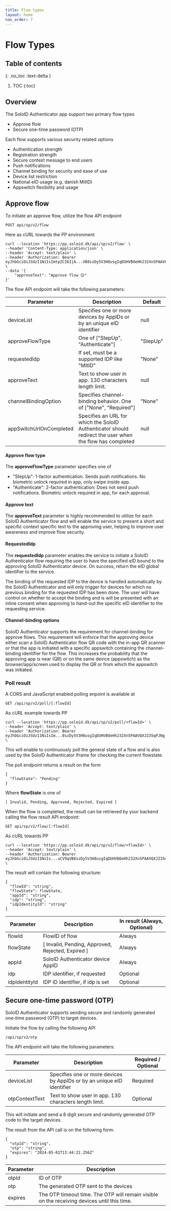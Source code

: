 ```yaml
---
title: Flow types
layout: home
nav_order: 7
---
```


# Flow Types

## Table of contents
{: .no_toc .text-delta }

1. TOC
{:toc}

## Overview
The SoloID Authenticator app support two primary flow types
* Approve flow
* Secure one-time password (OTP)

Each flow supports various security related options
* Authentication strength
* Registration strength
* Secure context message to end users
* Push notifications
* Channel binding for security and ease of use
* Device list restriction
* National eID usage (e.g. danish MitID)
* Appswitch flexibility and usage

## Approve flow

To initiate an approve flow, utilize the flow API endpoint

```
POST api/sp/v2/flow
```

Here as cURL towards the PP environment
```
curl --location 'https://pp.soloid.dk/api/sp/v2/flow' \
--header 'Content-Type: application/json' \
--header 'Accept: text/plain' \
--header 'Authorization: Bearer eyJhbGciOiJSUzI1NiIsImtpZCI6IjA...VB8szDy5V3H8usgIqDUHVBOeHh232Xn5PAAVQXJZ35qPJNg' \
--data '{
    "approveText": "Approve flow 😉"
}'
```

The flow API endpoint will take the following parameters:

| Parameter      | Description | Default |
| ----------- | ----------- | ----------- |
| deviceList      | Specifies one or more devices by AppIDs or by an unique eID identifier       | null |
| approveFlowType      | One of ["StepUp", "Authenticate"]       | "StepUp" |
| requestedIdp      | If set, must be a supported IDP like "MitID"       | "None" |
| approveText      | Text to show user in app. 130 characters length limit.       | null |
| channelBindingOption      | Specifies channel-binding behavior. One of ["None", "Required"]       | "None" |
| appSwitchUrlOnCompleted      | Specifies an URL for which the SoloID Authenticator should redirect the user when the flow has completed       | null |

#### Approve flow type
The **approveFlowType** parameter specifies one of
* "StepUp": 1-factor authentication. Sends push notifications. No biometric unlock required in app, only swipe inside app.
* "Authenticate": 2-factor authentication: Does not send push notifications. Biometric unlock required in app, for each approval.

#### Approve text
The **approveText** parameter is highly recommended to utilize for each SoloID Authenticator flow and will enable the service to present a short and specific context specific text to the approving user, helping to improve user awareness and improve flow security.

#### RequestedIdp
The **requestedIdp** parameter enables the service to initiate a SoloID Authenticator flow requiring the user to have the specified eID bound to the approving SoloID Authenticator device. On success, return the eID global identifier to the service.

The binding of the requested IDP to the device is handled automatically by the SoloID Authenticator and will only trigger for devices for which no previous binding for the requested IDP has been done. 
The user will have control on whether to accept the binding and is will be presented with an inline consent when approving to hand-out the specific eID identifier to the requesting service.

#### Channel-binding options
SoloID Authenticator supports the requirement for channel-binding for approve flows. This requirement will enforce that the approving device either scan a SoloID Authenticator flow QR code with the in-app QR scanner or that the app is initiated with a specific appswitch containing the channel-binding identifier for the flow. This increases the probability that the approving app is near (QR) or on the same device (appswitch) as the browser/app/screen used to display the QR or from which the appswitch was initiated.

### Poll result
A CORS and JavaScript enabled polling enpoint is available at
```
GET /api/sp/v2/poll/[:flowId]
```

As cURL example towards PP
```
curl --location 'https://pp.soloid.dk/api/sp/v2/poll/<flowId>' \
--header 'Accept: text/plain' \
--header 'Authorization: Bearer eyJhbGciOiJSUzI1NiIsIm...8szDy5V3H8usgIqDUHVBOeHh232Xn5PAAVQXJZ35qPJNg' \
```

This will enable to continuously poll the general state of a flow and is also used by the SoloID Authenticator iframe for checking the current flowstate.

The poll endpoint returns a result on the form
```
{
  "flowState": "Pending"
}
```
Where **flowState** is one of
```
[ Invalid, Pending, Approved, Rejected, Expired ]
```

When the flow is completed, the result can be retrieved by your backend calling the flow result API endpoint:

```
GET api/sp/v2/flow/[:flowId]
```

As cURL towards PP
```
curl --location 'https://pp.soloid.dk/api/sp/v2/flow/<flowId>' \
--header 'Accept: text/plain' \
--header 'Authorization: Bearer eyJhbGciOiJSUzI1NiIs...uCV9qVB8szDy5V3H8usgIqDUHVBOeHh232Xn5PAAVQXJZ35qPJNg' \
```

The result will contain the following structure:

```
{
  "flowId": "string",
  "flowState": flowState,
  "appId": "string",
  "idp": "string",
  "idpIdentityId": "string"
}
```

| Parameter      | Description | In result (Always, Optional) |
| ----------- | ----------- | ----------- |
| flowId      | FlowID of flow       | Always |
| flowState      | [ Invalid, Pending, Approved, Rejected, Expired ]       | Always |
| appId      | SoloID Authenticator device AppID       | Always |
| idp      | IDP identifier, if requested       | Optional |
| idpIdentityId      | IDP ID identifier, if idp is set       | Optional |

## Secure one-time password (OTP)
SoloID Authenticator supports sending secure and randomly generated one-time password (OTP) to target devices. 

Initiate the flow by calling the following API

```
/api/sp/v2/otp
```

The API endpoint will take the following parameters:

| Parameter      | Description | Required / Optional |
| ----------- | ----------- | ----------- |
| deviceList      | Specifies one or more devices by AppIDs or by an unique eID identifier       | Required |
| otpContextText      | Text to show user in app. 130 characters length limit.       | Optional |

This will initiate and send a 8 digit secure and randomly generated OTP code to the target devices.

The result from the API call is on the following form:

```
{
  "otpId": "string",
  "otp": "string",
  "expires": "2024-05-01T13:44:22.256Z"
}
```

| Parameter      | Description | 
| ----------- | ----------- | 
| otpId      | ID of OTP       | 
| otp      | The generated OTP sent to the devices       | 
| expires      | The OTP timeout time. The OTP will remain visible on the receiving devices until this time.       | 
